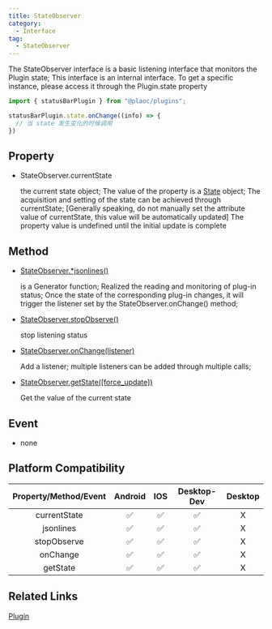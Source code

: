 ```yaml
---
title: StateObserver
category:
  - Interface
tag:
  - StateObserver
---
```


The StateObserver interface is a basic listening interface that monitors the Plugin state;
This interface is an internal interface. To get a specific instance, please access it through the Plugin.state property

```javascript
import { statusBarPlugin } from "@plaoc/plugins";

statusBarPlugin.state.onChange((info) => {
  // 当 state 发生变化的时候调用
})

```


## Property

  - StateObserver.currentState

    the current state object;
    The value of the property is a [State](../state/index.md) object;
    The acquisition and setting of the state can be achieved through currentState; \[Generally speaking, do not manually set the attribute value of currentState, this value will be automatically updated\]
    The property value is undefined until the initial update is complete

## Method

  - [StateObserver.*jsonlines()](./jsonlines.md)

    is a Generator function;
    Realized the reading and monitoring of plug-in status;
    Once the state of the corresponding plug-in changes, it will trigger the listener set by the StateObserver.onChange() method;

  - [StateObserver.stopObserve()](./stopObserve.md)

    stop listening status

  - [StateObserver.onChange(listener)](./onChange.md)

    Add a listener; multiple listeners can be added through multiple calls;

  - [StateObserver.getState([force_update])](./getState.md)

    Get the value of the current state

## Event

  - none

## Platform Compatibility


| Property/Method/Event  | Android | IOS | Desktop-Dev | Desktop |
|:----------------------:|:-------:|:---:|:-----------:|:-------:|
| currentState           | ✅      | ✅  | ✅          | X       |
| jsonlines              | ✅      | ✅  | ✅          | X       |
| stopObserve            | ✅      | ✅  | ✅          | X       |
| onChange               | ✅      | ✅  | ✅          | X       |
| getState               | ✅      | ✅  | ✅          | X       |
 

## Related Links

[Plugin](../../plugin/)